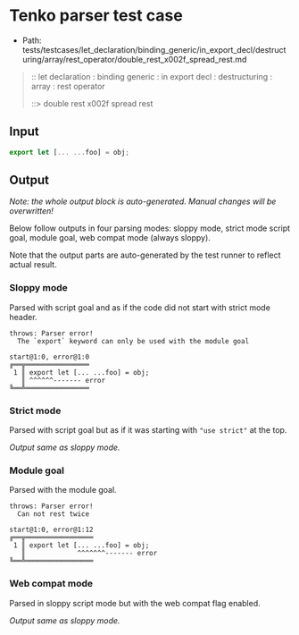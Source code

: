 # Tenko parser test case

- Path: tests/testcases/let_declaration/binding_generic/in_export_decl/destructuring/array/rest_operator/double_rest_x002f_spread_rest.md

> :: let declaration : binding generic : in export decl : destructuring : array : rest operator
>
> ::> double rest x002f spread rest

## Input

`````js
export let [... ...foo] = obj;
`````

## Output

_Note: the whole output block is auto-generated. Manual changes will be overwritten!_

Below follow outputs in four parsing modes: sloppy mode, strict mode script goal, module goal, web compat mode (always sloppy).

Note that the output parts are auto-generated by the test runner to reflect actual result.

### Sloppy mode

Parsed with script goal and as if the code did not start with strict mode header.

`````
throws: Parser error!
  The `export` keyword can only be used with the module goal

start@1:0, error@1:0
╔══╦════════════════
 1 ║ export let [... ...foo] = obj;
   ║ ^^^^^^------- error
╚══╩════════════════

`````

### Strict mode

Parsed with script goal but as if it was starting with `"use strict"` at the top.

_Output same as sloppy mode._

### Module goal

Parsed with the module goal.

`````
throws: Parser error!
  Can not rest twice

start@1:0, error@1:12
╔══╦═════════════════
 1 ║ export let [... ...foo] = obj;
   ║             ^^^^^^^------- error
╚══╩═════════════════

`````


### Web compat mode

Parsed in sloppy script mode but with the web compat flag enabled.

_Output same as sloppy mode._

